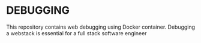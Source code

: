 # DEBUGGING
This repository contains web debugging using Docker container. Debugging a webstack is essential for a full stack software engineer

